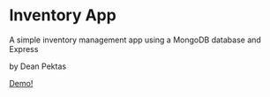 # Inventory App
A simple inventory management app using a MongoDB database and Express

by Dean Pektas

[Demo!](https://bold-sun-4741.fly.dev/inventory/)